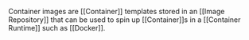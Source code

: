 Container images are [[Container]] templates stored in an [[Image Repository]] that can be used to spin up [[Container]]s in a [[Container Runtime]] such as [[Docker]].